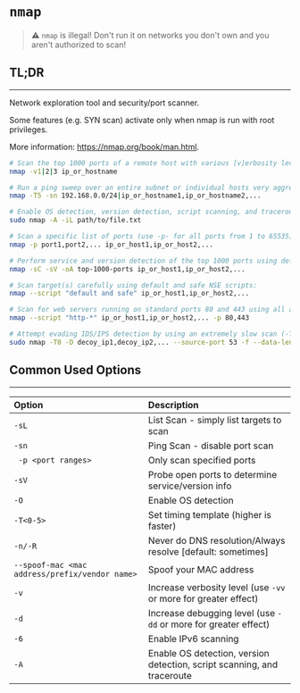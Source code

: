 # `nmap`

> ⚠️ `nmap` is illegal! Don't run it on networks you don't own and you aren't authorized to scan!


## **TL;DR**
---

Network exploration tool and security/port scanner.

Some features (e.g. SYN scan) activate only when nmap is run with root privileges.

More information: <https://nmap.org/book/man.html>.


```sh
# Scan the top 1000 ports of a remote host with various [v]erbosity levels:
nmap -v1|2|3 ip_or_hostname

# Run a ping sweep over an entire subnet or individual hosts very aggressively:
nmap -T5 -sn 192.168.0.0/24|ip_or_hostname1,ip_or_hostname2,...

# Enable OS detection, version detection, script scanning, and traceroute of hosts from a file:
sudo nmap -A -iL path/to/file.txt

# Scan a specific list of ports (use -p- for all ports from 1 to 65535):
nmap -p port1,port2,... ip_or_host1,ip_or_host2,...

# Perform service and version detection of the top 1000 ports using default NSE scripts, writing results (-oA) to output files:
nmap -sC -sV -oA top-1000-ports ip_or_host1,ip_or_host2,...

# Scan target(s) carefully using default and safe NSE scripts:
nmap --script "default and safe" ip_or_host1,ip_or_host2,...

# Scan for web servers running on standard ports 80 and 443 using all available http-* NSE scripts:
nmap --script "http-*" ip_or_host1,ip_or_host2,... -p 80,443

# Attempt evading IDS/IPS detection by using an extremely slow scan (-T0), decoy source addresses (-D), [f]ragmented packets, random data and other methods:
sudo nmap -T0 -D decoy_ip1,decoy_ip2,... --source-port 53 -f --data-length 16 -Pn ip_or_host
```


## Common Used Options
---

| Option              | Description |
| :---                | :---        |
| `-sL`               | List Scan - simply list targets to scan |
| `-sn`               | Ping Scan - disable port scan |
| ` -p <port ranges>` | Only scan specified ports |
| `-sV`               | Probe open ports to determine service/version info |
| `-O`                | Enable OS detection | 
| `-T<0-5>`           | Set timing template (higher is faster) |
| `-n/-R`             | Never do DNS resolution/Always resolve [default: sometimes] |
| `--spoof-mac <mac address/prefix/vendor name>` | Spoof your MAC address |
| `-v` | Increase verbosity level (use `-vv` or more for greater effect) |
| `-d` | Increase debugging level (use `-dd` or more for greater effect) |
| `-6` | Enable IPv6 scanning | 
| `-A` | Enable OS detection, version detection, script scanning, and traceroute |

